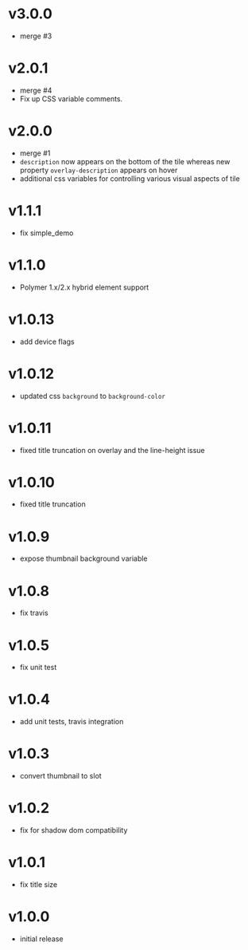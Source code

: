 v3.0.0
==================
* merge #3

v2.0.1
==================
* merge #4
* Fix up CSS variable comments.

v2.0.0
==================
* merge #1
* `description` now appears on the bottom of the tile whereas new property `overlay-description` appears on hover
* additional css variables for controlling various visual aspects of tile

v1.1.1
==================
* fix simple_demo

v1.1.0
==================
* Polymer 1.x/2.x hybrid element support

v1.0.13
==================
* add device flags

v1.0.12
==================
* updated css `background` to `background-color`

v1.0.11
==================
* fixed title truncation on overlay and the line-height issue

v1.0.10
==================
* fixed title truncation

v1.0.9
==================
* expose thumbnail background variable

v1.0.8
==================
* fix travis

v1.0.5
==================
* fix unit test

v1.0.4
==================
* add unit tests, travis integration

v1.0.3
==================
* convert thumbnail to slot

v1.0.2
==================
* fix for shadow dom compatibility

v1.0.1
==================
* fix title size

v1.0.0
==================
* initial release
